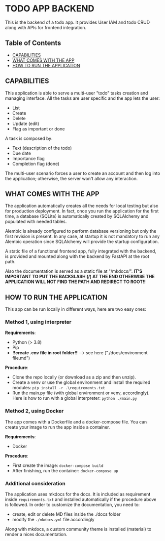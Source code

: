 # TODO APP BACKEND
This is the backend of a todo app. It provides User IAM and todo CRUD along with APIs for frontend integration.

## Table of Contents
- [CAPABILITIES](#CAPABILITIES)
- [WHAT COMES WITH THE APP](#WHAT-COMES-WITH-THE-APP)
- [HOW TO RUN THE APPLICATION](#HOW-TO-RUN-THE-APPLICATION)

## CAPABILITIES
This application is able to serve a multi-user "todo" tasks creation and managing interface.
All the tasks are user specific and the app lets the user:
- List
- Create
- Delete
- Update (edit)
- Flag as important or done

A task is composed by:
- Text (description of the todo)
- Due date
- Importance flag
- Completion flag (done)

The multi-user scenario forces a user to create an account and then log into the application; otherwise, the server won't allow any interaction.

## WHAT COMES WITH THE APP
The application automatically creates all the needs for local testing but also for production deployment.
In fact, once you run the application for the first time, a database (SQLite) is automatically created by SQLAlchemy and populated with needed tables.

Alembic is already configured to perform database versioning but only the first revision is present. In any case, at startup it is not mandatory to run any Alembic operation since SQLAlchemy will provide the startup configuration.

A static file of a functional frontend app, fully integrated with the backend, is provided and mounted along with the backend by FastAPI at the root path.

Also the documentation is served as a static file at "/mkdocs/". **IT'S IMPORTANT TO PUT THE BACKSLASH (/) AT THE END OTHERWISE THE APPLICATION WILL NOT FIND THE PATH AND REDIRECT TO ROOT!!** 

## HOW TO RUN THE APPLICATION
This app can be run locally in different ways, here are two easy ones:

### Method 1, using interpreter
**Requirements**:
- Python (> 3.8)
- Pip
- **!!create .env file in root folder!!** --> see here ("./docs/environment file.md")

**Procedure**:
- Clone the repo locally (or download as a zip and then unzip).
- Create a venv or use the global environment and install the required modules:
    `pip install -r .\requirements.txt`
- Run the main.py file (with global environment or venv, accordingly). Here is how to run with a global interpreter:
    `python ./main.py `

### Method 2, using Docker
The app comes with a Dockerfile and a docker-compose file. You can create your image to run the app inside a container.

**Requirements**:
- Docker

**Procedure**:
- First create the image:
    `docker-compose build`
- After finishing, run the container:
    `docker-compose up`


### Additional consideration
The application uses mkdocs for the docs. It is included as requirement inside `requirements.txt` and installed automatically if the procedure above is followed.
In order to customize the documentation, you need to:
- create, edit or delete MD files inside the ./docs folder
- modify the `./mkdocs.yml` file accordingly

Along with mkdocs, a custom community theme is installed (material) to render a nices documentation.
